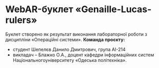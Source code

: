# WebAR-буклет «Genaille-Lucas-rulers»
Буклет створено як результат виконання лабораторної роботи з дисципліни «Операційні системи».
**Команда проєкту:**
- студент Шепелєв Данило Дмитрович, група АІ-214 
- викладач – Блажко О.А., доцент кафедри інформаційних систем Національногоуніверситету «Одеська політехніка».
